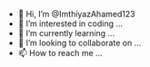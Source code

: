 - 👋 Hi, I’m @ImthiyazAhamed123
- 👀 I’m interested in coding ...
- 🌱 I’m currently learning  ...
- 💞️ I’m looking to collaborate on ...
- 📫 How to reach me ...

<!---
ImthiyazAhamed123/ImthiyazAhamed123 is a ✨ special ✨ repository because its `README.md` (this file) appears on your GitHub profile.
You can click the Preview link to take a look at your changes.
--->
